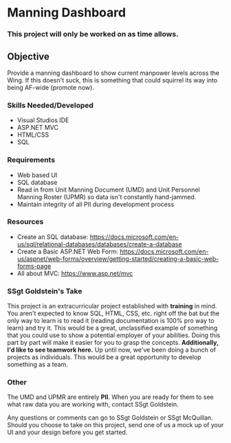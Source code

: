 # Manning Dashboard
### This project will only be worked on as time allows.
## Objective
Provide a manning dashboard to show current manpower levels across the Wing. If this doesn't suck, this is something that could squirrel its way into being AF-wide (promote now). 
### Skills Needed/Developed
- Visual Studios IDE
- ASP.NET MVC
- HTML/CSS
- SQL
### Requirements
- Web based UI
- SQL database
- Read in from Unit Manning Document (UMD) and Unit Personnel Manning Roster (UPMR) so data isn't constantly hand-jammed.
- Maintain integrity of all PII during development process
### Resources
- Create an SQL database: https://docs.microsoft.com/en-us/sql/relational-databases/databases/create-a-database
- Create a Basic ASP.NET Web Form: https://docs.microsoft.com/en-us/aspnet/web-forms/overview/getting-started/creating-a-basic-web-forms-page
- All about MVC: https://www.asp.net/mvc
### SSgt Goldstein's Take
This project is an extracurricular project established with <b>training</b> in mind. You aren't expected to know SQL, HTML, CSS, etc. right off the bat but the only way to learn is to read it (reading documentation is 100% pro way to learn) and try it. This would be a great, unclassified example of something that you could use to show a potential employer of your abilities. Doing this part by part will make it easier for you to grasp the concepts. <B>Additionally, I'd like to see teamwork here.</B> Up until now, we've been doing a bunch of projects as individuals. This would be a great opportunity to develop something as a team.
### Other
The UMD and UPMR are entirely <B>PII</B>. When you are ready for them to see what raw data you are working with, contact SSgt Goldstein.

Any questions or comments can go to SSgt Goldstein or SSgt McQuillan. Should you choose to take on this project, send one of us a mock up of your UI and your design before you get started.
